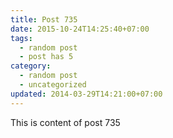 ```yaml
---
title: Post 735
date: 2015-10-24T14:25:40+07:00
tags:
  - random post
  - post has 5
category:
  - random post
  - uncategorized
updated: 2014-03-29T14:21:00+07:00
---
```

This is content of post 735